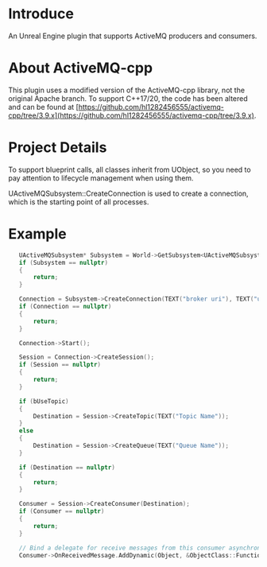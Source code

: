 # Introduce
An Unreal Engine plugin that supports ActiveMQ producers and consumers.

# About ActiveMQ-cpp
This plugin uses a modified version of the ActiveMQ-cpp library, not the original Apache branch. To support C++17/20, the code has been altered and can be found at [https://github.com/hl1282456555/activemq-cpp/tree/3.9.x](https://github.com/hl1282456555/activemq-cpp/tree/3.9.x).

# Project Details
 To support blueprint calls, all classes inherit from UObject, so you need to pay attention to lifecycle management when using them. 
 
 UActiveMQSubsystem::CreateConnection is used to create a connection, which is the starting point of all processes.

# Example
 ```cpp
    UActiveMQSubsystem* Subsystem = World->GetSubsystem<UActiveMQSubsystem>();
    if (Subsystem == nullptr)
    {
        return;
    }

    Connection = Subsystem->CreateConnection(TEXT("broker uri"), TEXT("username"), TEXT("password"));
    if (Connection == nullptr)
    {
        return;
    }

    Connection->Start();

    Session = Connection->CreateSession();
    if (Session == nullptr)
    {
        return;
    }

    if (bUseTopic)
    {
        Destination = Session->CreateTopic(TEXT("Topic Name"));
    }
    else
    {
        Destination = Session->CreateQueue(TEXT("Queue Name"));
    }

    if (Destination == nullptr)
    {
        return;
    }

    Consumer = Session->CreateConsumer(Destination);
    if (Consumer == nullptr)
    {
        return;
    }

    // Bind a delegate for receive messages from this consumer asynchronously.
    Consumer->OnReceivedMessage.AddDynamic(Object, &ObjectClass::Function);
 ```
